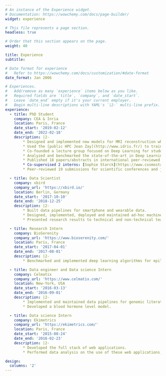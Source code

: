 ```yaml
---
# An instance of the Experience widget.
# Documentation: https://wowchemy.com/docs/page-builder/
widget: experience

# This file represents a page section.
headless: true

# Order that this section appears on the page.
weight: 40

title: Experience
subtitle:

# Date format for experience
#   Refer to https://wowchemy.com/docs/customization/#date-format
date_format: Jan 2006

# Experiences.
#   Add/remove as many `experience` items below as you like.
#   Required fields are `title`, `company`, and `date_start`.
#   Leave `date_end` empty if it's your current employer.
#   Begin multi-line descriptions with YAML's `|2-` multi-line prefix.
experience:
  - title: PhD Student
    company: CEA & Inria
    location: Paris, France
    date_start: '2019-02-12'
    date_end: '2022-02-18'
    description: |2-
        * Designed and implemented new models for MRI reconstruction which allowed to me to secure the [**2nd spot in the fastMRI 2020 reconstruction challenge**](https://fastmri.org/leaderboards/challenge/) organized by Facebook and NYU. This was featured in 2 articles in the specialized press ([CEA mag'](https://www.cea.fr/presse/Pages/actualites-communiques/sante-sciences-du-vivant/innovations-technologiques-IRM.aspx) and [Contact](https://issuu.com/ska_telescope/docs/contact_7_-_ska_magazine__pages_)).
        * Used the [public HPC Jean Zay](http://www.idris.fr/) to train neural networks in a distributed fashion with up to 8 nodes totalling 32 GPUs while working on 1Tb of MRI data. Co-created a [user's collaborative documentation](https://jean-zay-doc.readthedocs.io/en/latest/).
        * Co-founded a lecture group focused on Deep Learning for students at NeuroSpin.
        * Analyzed and benchmarked the state-of-the-art in Deep Learning for MRI reconstruction.
        * Published 18 papers/abstracts in international peer-reviewed conferences/workshops/journals, among which **IEEE TMI** and **ICLR** (spotlight).
        * Co-supervised 2 interns: [Sophie Starck](https://www.cosmostat.org/people/sophie-starck) on the topic of GANs for reconstruction, and [Kevin Michalewicz](https://www.cosmostat.org/people/kevin-michalewicz) on the follow-up of my work on Learnlets.
        * Peer-reviewed 19 submissions for scientific conferences and journals.

  - title: Data Scientist
    company: xbird
    company_url: 'https://xbird.io/'
    location: Berlin, Germany
    date_start: '2017-10-10'
    date_end: '2018-12-25'
    description: |2-
        * Built data pipelines for smartphone and wearable data.
        * Designed, implemented, deployed and maintained ad-hoc machine learning models for human activity detection.
        * Presented research results to technical and non-technical teams.

  - title: Research Intern
    company: BioSerenity
    company_url: 'https://www.bioserenity.com/'
    location: Paris, France
    date_start: '2017-04-01'
    date_end: '2017-08-01'
    description: |2-
        * Benchmarked and implemented deep learning algorithms for epilepsy detection in EEG signals.

  - title: Data engineer and Data science Intern
    company: Celmatix
    company_url: 'https://www.celmatix.com/'
    location: New-York, USA
    date_start: '2016-03-13'
    date_end: '2016-09-01'
    description: |2-
        * Implemented and maintained data pipelines for genomic literature meta-analysis.
        * Developed a blood hormone level model.

  - title: Data science Intern
    company: Ekimetrics
    company_url: 'https://ekimetrics.com/'
    location: Paris, France
    date_start: '2015-08-24'
    date_end: '2016-02-23'
    description: |2-
        * Developed the full stack of web applications.
        * Performed data analysis on the use of these web applications, as well as on social media data.

design:
  columns: '2'
---
```

